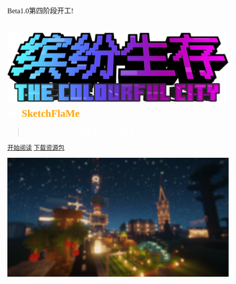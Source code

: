 ﻿<!-- _coverpage.md -->



<font face="unifont" size=3><p class="blink">Beta1.0第四阶段开工!</p></font>
# ![logo](_media/缤纷生存_中文logo.png ':size=25%') <small><font face="unifont" color=#FFFFFF >by:</font><font face="unifont" color=orange >SketchFlaMe</font></small>

> <font face="unifont" color=#FFFFFF >一款以原版Minecraft为基础制作的开放世界生存服务器。</font>



[<font face="unifont" >开始阅读</font>](zh_cn/Profiles/1.md)
[<font face="unifont" >下载资源包</font>](https://pan.baidu.com/s/1NlkSrxo01TwNBVgrCudWxQ?pwd=sfmc)

![](_media/bg.png)


